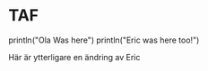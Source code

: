 # TAF
println("Ola Was here")
println("Eric was here too!")

Här är ytterligare en ändring av Eric

